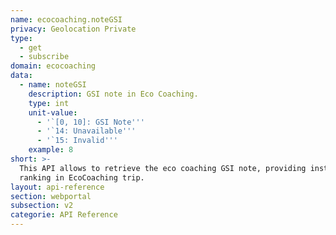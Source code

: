 ```yaml
---
name: ecocoaching.noteGSI
privacy: Geolocation Private
type:
  - get
  - subscribe
domain: ecocoaching
data:
  - name: noteGSI
    description: GSI note in Eco Coaching.
    type: int
    unit-value:
      - '`[0, 10]: GSI Note'''
      - '`14: Unavailable'''
      - '`15: Invalid'''
    example: 8
short: >-
  This API allows to retrieve the eco coaching GSI note, providing instant GSI
  ranking in EcoCoaching trip.
layout: api-reference
section: webportal
subsection: v2
categorie: API Reference
---
```



